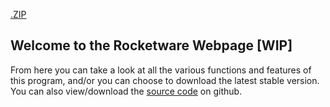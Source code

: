 [.ZIP](https://github.com/qwertyhpp/Rocketware/releases/download/release/Release_02-09-2020.zip)
## Welcome to the Rocketware Webpage [WIP]

From here you can take a look at all the various functions and features of this program, and/or you can choose to download the latest stable version. You can also view/download  the [source code](https://github.com/qwertyhpp/Rocketware) on github.

